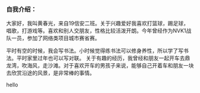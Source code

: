 ### 自我介绍：
大家好，我叫黄春光，来自19信安二班。关于兴趣爱好我喜欢打篮球，踢足球，唱歌，打游戏等。喜欢和别人交朋友，性格比较活泼开朗。今年曾经作为NVK1战队一员，参加了网络类项目城市赛省赛。

平时有空的时候，我会写书法。小时候觉得练书法可以修身养性，所以学了写书法。平时家里过年也可以写对联。
关于有趣的经历，我曾经和朋友一起开车去鼎龙湾，吹海风，走沙滩。对于喜欢开车的男孩子来说，能够自己开着车和朋友一块去欣赏沿途的风景，是非常棒的事情。
<!--
**mrhuang7/mrhuang7** is a ✨ _special_ ✨ repository because its `README.md` (this file) appears on your GitHub profile.

Here are some ideas to get you started:

- 🔭 I’m currently working on ...
- 🌱 I’m currently learning ...
- 👯 I’m looking to collaborate on ...
- 🤔 I’m looking for help with ...
- 💬 Ask me about ...
- 📫 How to reach me: ...
- 😄 Pronouns: ...
- ⚡ Fun fact: ...
-->
hello
